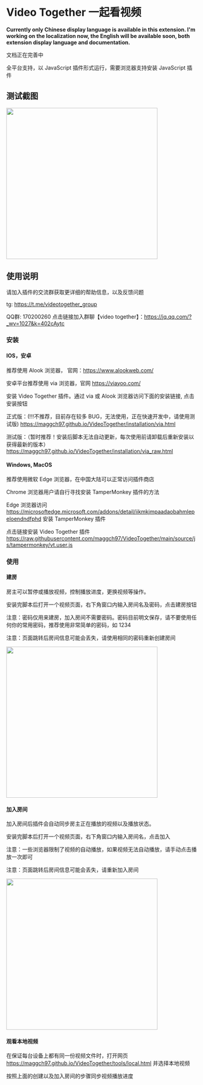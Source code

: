 # Video Together 一起看视频

**Currently only Chinese display language is available in this extension. I'm working on the localization now, the English will be available soon, both extension display language and documentation.**

文档正在完善中

全平台支持，以 JavaScript 插件形式运行，需要浏览器支持安装 JavaScript 插件


## 测试截图
<img src="https://user-images.githubusercontent.com/23057110/175769146-79de5922-8a50-48c8-861e-f92cb08734c6.png" width="400">


## 使用说明

请加入插件的交流群获取更详细的帮助信息，以及反馈问题

tg: https://t.me/videotogether_group

QQ群: 170200260 点击链接加入群聊【video together】：https://jq.qq.com/?_wv=1027&k=402cAytc

### 安装

#### IOS，安卓
推荐使用 Alook 浏览器， 官网：https://www.alookweb.com/

安卓平台推荐使用 via 浏览器，官网 https://viayoo.com/

安装 Video Together 插件。通过 via 或 Alook 浏览器访问下面的安装链接, 点击安装按钮

正式版：(!!!不推荐，目前存在较多 BUG，无法使用，正在快速开发中，请使用测试版) https://maggch97.github.io/VideoTogether/installation/via.html

测试版：（暂时推荐！安装后脚本无法自动更新，每次使用前请卸载后重新安装以获得最新的版本）https://maggch97.github.io/VideoTogether/installation/via_raw.html

#### Windows, MacOS

推荐使用微软 Edge 浏览器，在中国大陆可以正常访问插件商店

Chrome 浏览器用户请自行寻找安装 TamperMonkey 插件的方法

Edge 浏览器访问 https://microsoftedge.microsoft.com/addons/detail/iikmkjmpaadaobahmlepeloendndfphd 安装 TamperMonkey 插件

点击链接安装 Video Together 插件 https://raw.githubusercontent.com/maggch97/VideoTogether/main/source/js/tampermonkey/vt.user.js

### 使用

#### 建房

房主可以暂停或播放视频，控制播放进度，更换视频等操作。

安装完脚本后打开一个视频页面，右下角窗口内输入房间名及密码，点击建房按钮

注意：密码仅用来建房，加入房间不需要密码。密码目前明文保存，请不要使用任何你的常用密码，推荐使用非常简单的密码，如 1234

注意：页面跳转后房间信息可能会丢失，请使用相同的密码重新创建房间

<img src="https://user-images.githubusercontent.com/23057110/175768741-35889383-de33-4c7b-a2a9-5765e2ac0e5f.png" width="400">


#### 加入房间

加入房间后插件会自动同步房主正在播放的视频以及播放状态。

安装完脚本后打开一个视频页面，右下角窗口内输入房间名，点击加入

注意：一些浏览器限制了视频的自动播放，如果视频无法自动播放，请手动点击播放一次即可

注意：页面跳转后房间信息可能会丢失，请重新加入房间

<img src="https://user-images.githubusercontent.com/23057110/175768951-ea80d4d8-fd6b-4aa5-b066-02c122d84bbd.png" width="400" >

#### 观看本地视频

在保证每台设备上都有同一份视频文件时，打开网页 https://maggch97.github.io/VideoTogether/tools/local.html 并选择本地视频

按照上面的创建以及加入房间的步骤同步视频播放进度



